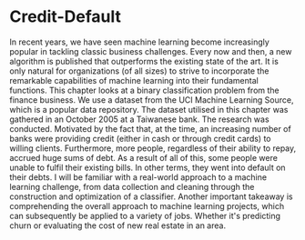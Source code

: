 # Credit-Default
In recent years, we have seen machine learning become increasingly popular in tackling classic business challenges. Every now and then, a new algorithm is published that outperforms the existing state of the art. It is only natural for organizations (of all sizes) to strive to incorporate the remarkable capabilities of machine learning into their fundamental functions.
This chapter looks at a binary classification problem from the finance business. We use a dataset from the UCI Machine Learning Source, which is a popular data repository. The dataset utilised in this chapter was gathered in an October 2005 at a Taiwanese bank. The research was conducted.
Motivated by the fact that, at the time, an increasing number of banks were providing credit (either in cash or through credit cards) to willing clients. Furthermore, more people, regardless of their ability to repay, accrued huge sums of debt. As a result of all of this, some people were unable to fulfil their existing bills. In other terms, they went into default on their debts.
I will be familiar with a real-world approach to a machine learning challenge, from data collection and cleaning through the construction and optimization of a classifier. Another important takeaway is comprehending the overall approach to machine learning projects, which can subsequently be applied to a variety of jobs. Whether it's predicting churn or evaluating the cost of new real estate in an area.
